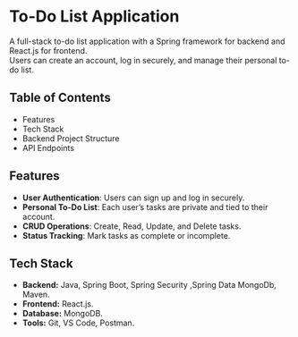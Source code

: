 # To-Do List Application

A full-stack to-do list application with a Spring framework for backend and React.js for frontend.  
Users can create an account, log in securely, and manage their personal to-do list.

## Table of Contents
- Features
- Tech Stack
- Backend Project Structure
- API Endpoints

## Features
- **User Authentication**: Users can sign up and log in securely.
- **Personal To-Do List**: Each user’s tasks are private and tied to their account.
- **CRUD Operations**: Create, Read, Update, and Delete tasks.
- **Status Tracking**: Mark tasks as complete or incomplete.

## Tech Stack
- **Backend:** Java, Spring Boot, Spring Security ,Spring Data MongoDb, Maven.
- **Frontend:** React.js.
- **Database:** MongoDB.
- **Tools:** Git, VS Code, Postman.
